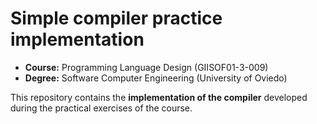 # Simple compiler practice implementation

- **Course:** Programming Language Design (GIISOF01-3-009)  
- **Degree:** Software Computer Engineering (University of Oviedo)

This repository contains the **implementation of the compiler** developed during the practical exercises of the course.
